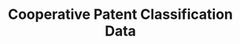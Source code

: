 ---
bigquery: https://console.cloud.google.com/bigquery?p=patents-public-data&d=cpc&page=dataset
citation: '“Cooperative Patent Classification” by the EPO and USPTO, for public use. '
contributors: EPO, USPTO
cost: None
description: Cooperative Patent Classification Data contains the scheme and definitions
  of the Cooperative Patent Classification system for classifying patent documents.
  The CPC is the result of a partnership between the EPO and the USPTO in their joint
  effort to develop a common, internationally compatible classification system for
  technical documents, in particular patent publications, which will be used by both
  offices in the patent granting process
documentation: https://www.cooperativepatentclassification.org/cpcSchemeAndDefinitions
last_edit: 04/11/2022, 14:59:47
location: https://www.cooperativepatentclassification.org/index
maintained_by: USPTO, EPO
schema_fields:
- notAllocatable
- informativeReferences
- childGroups
- status
- ipc_concordant
- children
- synonyms
- breakdownCode
- date_revised
- title_full
- applicationReferences
- breakdown_code
- titlePart
- definition
- titleFull
- ipcConcordant
- residualReferences
- symbol
- limitingReferences
- glossary
- informative_references
- dateRevised
- limiting_references
- child_groups
- not_allocatable
- additional_only
- level
- application_references
- residual_references
- sizeCache
- title_part
- parents
shortname: cooperative_patent_classification
tags:
- patents
- science
title: Cooperative Patent Classification Data
uuid: 984374a7-16e9-4b35-9445-458daceb01bf
---